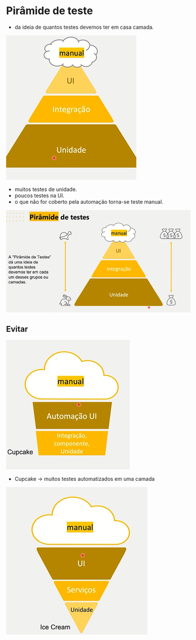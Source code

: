 # Pirâmide de teste

- da ideia de quantos testes devemos ter em casa camada.

![Untitled](Pira%CC%82mide%20de%20teste%2019f5702986c34215b74b1a68e08e2405/Untitled.png)

- muitos testes de unidade.
- poucos testes na UI.
- o que não for coberto pela automação torna-se teste manual.

![Untitled](Pira%CC%82mide%20de%20teste%2019f5702986c34215b74b1a68e08e2405/Untitled%201.png)

## Evitar

![Untitled](Pira%CC%82mide%20de%20teste%2019f5702986c34215b74b1a68e08e2405/Untitled%202.png)

- Cupcake → muitos testes automatizados em uma camada

![Untitled](Pira%CC%82mide%20de%20teste%2019f5702986c34215b74b1a68e08e2405/Untitled%203.png)